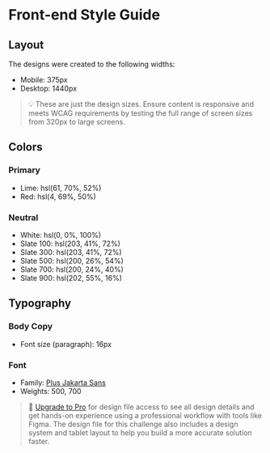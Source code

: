 # Front-end Style Guide

## Layout

The designs were created to the following widths:

- Mobile: 375px
- Desktop: 1440px

> 💡 These are just the design sizes. Ensure content is responsive and meets WCAG requirements by testing the full range of screen sizes from 320px to large screens.

## Colors

### Primary

- Lime: hsl(61, 70%, 52%)
- Red: hsl(4, 69%, 50%)

### Neutral

- White: hsl(0, 0%, 100%)
- Slate 100: hsl(203, 41%, 72%)
- Slate 300: hsl(203, 41%, 72%)
- Slate 500: hsl(200, 26%, 54%)
- Slate 700: hsl(200, 24%, 40%)
- Slate 900: hsl(202, 55%, 16%)

## Typography

### Body Copy

- Font size (paragraph): 16px 

### Font

- Family: [Plus Jakarta Sans](https://fonts.google.com/specimen/Plus+Jakarta+Sans)
- Weights: 500, 700

> 💎 [Upgrade to Pro](https://www.frontendmentor.io/pro?ref=style-guide) for design file access to see all design details and get hands-on experience using a professional workflow with tools like Figma. The design file for this challenge also includes a design system and tablet layout to help you build a more accurate solution faster.